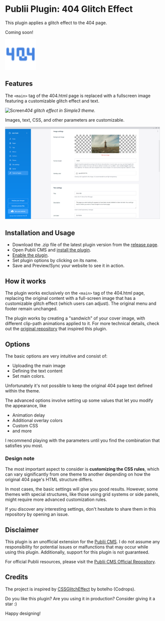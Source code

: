 # Publii Plugin: 404 Glitch Effect 
This plugin applies a glitch effect to the 404 page.

Coming soon!

<p><img height="100" alt="publii plugin" title="Plugin icons" src="https://raw.githubusercontent.com/gpsblues/Publii-Plugin-404-Glitch-Effect/b5852c3caf483c827090fb81efcf4aa5ff9b0daa/.assets/thumbnail.svg"></p>

## Features
The `<main>` tag of the 404.html page is replaced with a fullscreen image featuring a customizable glitch effect and text.

![Screen](https://github.com/gpsblues/Publii-Plugin-404-Glitch-Effect/blob/main/.assets/screen.gif)*404 glitch effect in Simple3 theme.*

Images, text, CSS, and other parameters are customizable.

![Publii plugin screenshot](https://raw.githubusercontent.com/gpsblues/Publii-Plugin-404-Glitch-Effect/refs/heads/main/.assets/screen.png)

## Installation and Usage
- Download the .zip file of the latest plugin version from the [release page](https://github.com/gpsblues/Publii-Plugin-Front-Slider/releases/).
- Open Publii CMS and [install the plugin](https://getpublii.com/docs/plugins.html#installingplugins).
- [Enable the plugin](https://getpublii.com/docs/plugins.html#enablingplugins).
- Set plugin options by clicking on its name.
- Save and Preview/Sync your website to see it in action.

## How it works
The plugin works exclusively on the `<main>` tag of the 404.html page, replacing the original content with a full-screen image that has a customizable glitch effect (which users can adjust). The original menu and footer remain unchanged.

The plugin works by creating a "sandwich" of your cover image, with different clip-path animations applied to it. For more technical details, check out the [original repository](https://github.com/codrops/CSSGlitchEffect/) that inspired this plugin.

## Options
The basic options are very intuitive and consist of:
- Uploading the main image
- Defining the text content
- Set main colors.

Unfortunately it's not possible to keep the original 404 page text defined within the theme.

The advanced options involve setting up some values that let you modify the appearance, like
- Animation delay
- Additional overlay colors
- Custom CSS
- and more

I recommend playing with the parameters until you find the combination that satisfies you most.

### Design note
The most important aspect to consider is **customizing the CSS rules**, which can vary significantly from one theme to another depending on how the original 404 page's HTML structure differs.

In most cases, the basic settings will give you good results. However, some themes with special structures, like those using grid systems or side panels, might require more advanced customization rules.

If you discover any interesting settings, don't hesitate to share them in this repository by opening an issue.

## Disclaimer
This plugin is an unofficial extension for the [Publii CMS](https://getpublii.com/). I do not assume any responsibility for potential issues or malfunctions that may occur while using this plugin. Additionally, support for this plugin is not guaranteed.

For official Publii resources, please visit the [Publii CMS Official Repository](https://marketplace.getpublii.com/plugins/).

## Credits
The project is inspired by [CSSGlitchEffect](https://github.com/codrops/CSSGlitchEffect/) by botelho (Codrops).

Do you like this plugin? Are you using it in production? Consider giving it a star :)

Happy designing!
